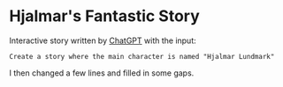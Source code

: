 # Hjalmar's Fantastic Story
Interactive story written by [ChatGPT](https://chat.openai.com/) with the input: 
```
Create a story where the main character is named "Hjalmar Lundmark"
```
I then changed a few lines and filled in some gaps. 